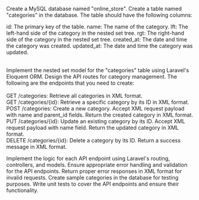 Create a MySQL database named "online_store".
Create a table named "categories" in the database. The table should have the following columns:

id: The primary key of the table.
name: The name of the category.
lft: The left-hand side of the category in the nested set tree.
rgt: The right-hand side of the category in the nested set tree.
created_at: The date and time the category was created.
updated_at: The date and time the category was updated.

<br>
Implement the nested set model for the "categories" table using Laravel's Eloquent ORM.
Design the API routes for category management. The following are the endpoints that you need to create:<br><br>
GET /categories: Retrieve all categories in XML format.<br>
GET /categories/{id}: Retrieve a specific category by its ID in XML format.<br>
POST /categories: Create a new category. Accept XML request payload with name and parent_id fields. Return the created category in XML format.<br>
PUT /categories/{id}: Update an existing category by its ID. Accept XML request payload with name field. Return the updated category in XML format.<br>
DELETE /categories/{id}: Delete a category by its ID. Return a success message in XML format.<br>


Implement the logic for each API endpoint using Laravel's routing, controllers, and models.
Ensure appropriate error handling and validation for the API endpoints. Return proper error responses in XML format for invalid requests.
Create sample categories in the database for testing purposes.
Write unit tests to cover the API endpoints and ensure their functionality.